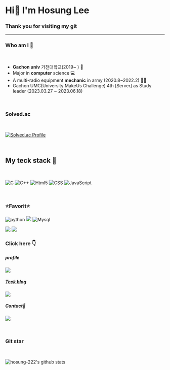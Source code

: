 # **Hi🤚 I'm Hosung Lee**
### Thank you for visiting my git
___


### **Who am I** 👦
<br>

* **Gachon univ** 가천대학교(2019~ ) 🏫
* Major in **computer** science 💻
* A multi-radio equipment **mechanic** in army (2020.8~2022.2) 🧑‍🔧
* Gachon UMC(University MakeUs Challenge) 4th [Server] as Study leader (2023.03.27 ~ 2023.06.18) 

<br>

### **Solved.ac**
<br>

[![Solved.ac Profile](http://mazassumnida.wtf/api/v2/generate_badge?boj=gik11kr)](https://solved.ac/gik11kr/)

<br>

## **My teck stack** 📕
<br>


![C](https://img.shields.io/badge/%20-C-blueviolet?style=flat&logo=c&logoColor=ffffff)
![C++](https://img.shields.io/badge/%20-C++-9cf?style=flat&logo=C%2B%2B&logoColor=ffffff)
![Html5](https://img.shields.io/badge/%20-HTMLl5-F05032?style=flat&logo=html5&logoColor=ffffff)
![CSS](https://img.shields.io/badge/%20-CSS-1572B6?style=flat&logo=CSS3&logoColor=ffffff)
![JavaScript](https://img.shields.io/badge/%20-Java%20Script-F7DF1E?style=flat&logo=JavaScript&logoColor=ffffff)


<br>

### **⭐Favorit⭐**

![python](https://img.shields.io/badge/%20-Python-yellow?style=flat&logo=python&logoColor=ffffff)
<img src="https://img.shields.io/badge/Java-007396?style=flat&logo=OpenJDK&logoColor=white"/>
![Mysql](https://img.shields.io/badge/%20-MySQL-importnat?style=flat&logo=MySQL&logoColor=ffffff)
<br>

<img src="https://img.shields.io/badge/springboot-6DB33F?style=for-the-badge&logo=springboot&logoColor=white">
<img src="https://img.shields.io/badge/gradle-02303A?style=for-the-badge&logo=gradle&logoColor=white">
<br>

### **Click here** 👇

##### profile
<a href="https://certain-cross-146.notion.site/6025840577d94589a6664c5b1fd11a7c?pvs=4"><img src="https://img.shields.io/badge/Notion-#000000?style=for-the-badge&logo=Notion&logoColor=white">

##### Teck blog

<a href="https://h-castle.tistory.com/"><img src="https://img.shields.io/badge/Tstory-green?style=flat-square&logo=Tistory&logoColor=white&link=https://h-castle.tistory.com/"/></a>
##### Contact📩

<a href="https://www.instagram.com/hssssss_/"><img src="https://img.shields.io/badge/Instagram-E4405F?style=flat-square&logo=instagram&logoColor=white&link=https://www.instagram.com/hssssss_/"/></a>


<br>

### **Git star**
<br>

![hosung-222's github stats](https://github-readme-stats.vercel.app/api?username=hosung-222&show_icons=true)
